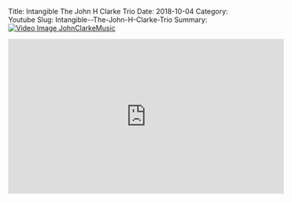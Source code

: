 Title: Intangible  The John H Clarke Trio
Date: 2018-10-04
Category: Youtube
Slug: Intangible--The-John-H-Clarke-Trio
Summary: <a href="/Intangible--The-John-H-Clarke-Trio.html/"><img src="https://i.ytimg.com/vi/VJ6Kd0V67vc/hqdefault.jpg" alt="Video Image JohnClarkeMusic"></a>

<iframe width="560" height="315" src="https://www.youtube.com/embed/VJ6Kd0V67vc" title="YouTube video player" frameborder="0" allow="accelerometer; autoplay; clipboard-write; encrypted-media; gyroscope; picture-in-picture" allowfullscreen></iframe>

